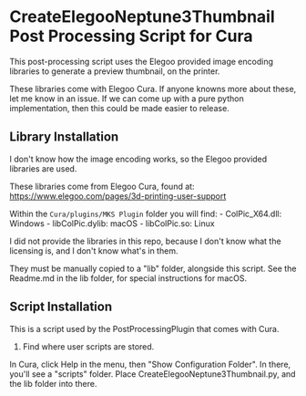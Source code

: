 CreateElegooNeptune3Thumbnail Post Processing Script for Cura
=============================================================

This post-processing script uses the Elegoo provided image encoding libraries to generate a preview thumbnail, on the printer.

These libraries come with Elegoo Cura. If anyone knowns more about these, let me know in an issue. If we can come up with a pure python implementation, then this could be made easier to release.

Library Installation
--------------------

I don't know how the image encoding works, so the Elegoo provided libraries are used.

These libraries come from Elegoo Cura, found at: https://www.elegoo.com/pages/3d-printing-user-support

Within the `Cura/plugins/MKS Plugin` folder you will find:
    - ColPic_X64.dll: Windows
    - libColPic.dylib: macOS
    - libColPic.so: Linux

I did not provide the libraries in this repo, because I don't know what the licensing is, and I don't know what's in them.

They must be manually copied to a "lib" folder, alongside this script. See the Readme.md in the lib folder, for special instructions for macOS.

Script Installation
-------------------

This is a script used by the PostProcessingPlugin that comes with Cura.

1. Find where user scripts are stored.

In Cura, click Help in the menu, then "Show Configuration Folder". In there, you'll see a "scripts" folder. Place CreateElegooNeptune3Thumbnail.py, and the lib folder into there. 


